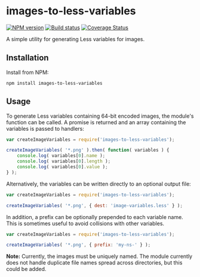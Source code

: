 # images-to-less-variables
[![NPM version][npm-image]][npm-url]
[![Build status][ci-image]][ci-url]
[![Coverage Status][coverage-image]][coverage-url]

A simple utility for generating Less variables for images.

## Installation

Install from NPM:
```shell
npm install images-to-less-variables
```

## Usage

To generate Less variables containing 64-bit encoded images, the module's function can be called. A promise is returned and an array containing the variables is passed to handlers:

```javascript
var createImageVariables = require('images-to-less-variables');

createImageVariables( '*.png' ).then( function( variables ) {
	console.log( variables[0].name );
	console.log( variables[0].length );
	console.log( variables[0].value );
} );
```

Alternatively, the variables can be written directly to an optional output file:

```javascript
var createImageVariables = require('images-to-less-variables');

createImageVariables( '*.png', { dest: 'image-variables.less' } );
```

In addition, a prefix can be optionally prepended to each variable name. This is sometimes useful to avoid collisions with other variables.

```javascript
var createImageVariables = require('images-to-less-variables');

createImageVariables( '*.png', { prefix: 'my-ns-' } );
```

**Note:** Currently, the images must be uniquely named.  The module currently does not handle duplicate file names spread across directories, but this could be added.


[npm-url]: https://www.npmjs.org/package/images-to-less-variables
[npm-image]: https://badge.fury.io/js/images-to-less-variables.png
[ci-image]: https://travis-ci.org/Brightspace/images-to-less-variables.svg?branch=master
[ci-url]: https://travis-ci.org/Brightspace/images-to-less-variables
[coverage-image]: https://coveralls.io/repos/Brightspace/images-to-less-variables/badge.png?branch=master
[coverage-url]: https://coveralls.io/r/Brightspace/images-to-less-variables?branch=master
